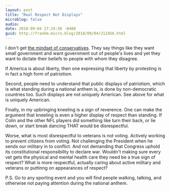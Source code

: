 ```yaml
---
layout: post
title: "Real Respect Not Displays"
microblog: false
audio: 
date: 2018-09-04 17:24:56 -0400
guid: http://frankm.micro.blog/2018/09/04/212456.html
---
```

I don't get [the mindset of conservatives](https://boingboing.net/2018/09/03/after-nike-hires-colin-kaepern.html). They say things like they want small government and want government out of people's lives and yet they want to dictate their beliefs to people with whom they disagree. 

If America is about liberty, then one expressing that liberty by protesting is in fact a high form of patriotism.

Second, people need to understand that public displays of patriotism, which is what standing during a national anthem is, is done by non-democratic countries too. Such displays are not uniquely American. See above for what is uniquely American.

Finally, in my upbringing kneeling is a sign of reverence. One can make the argument that kneeling is even a higher display of respect than standing. If Colin and the other NFL players did something like turn their back, or lie down, or start break dancing THAT would be disrespectful. 

Worse, what is most disrespectful to veterans is not voting. Actively working to prevent citizens from voting. Not challenging the President when he sends our military in to conflict. And not demanding that Congress uphold its constitutional responsibility to declare war. Wouldn't making sure every vet gets the physical and mental health care they need be a true sign of respect? What is more respectful, actually caring about active military and veterans or puttinng on appearances of respect? 

P.S. Go to any sporting event and you will find people walking, talking, and otherwise not paying attention during the national anthem. 
